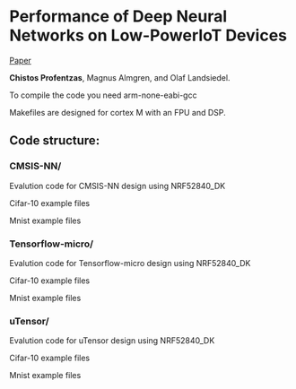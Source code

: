 # Performance of Deep Neural Networks on Low-PowerIoT Devices

[Paper](https://dl.acm.org/doi/abs/10.1145/3458473.3458823)

<b>Chistos Profentzas</b>, Magnus Almgren, and Olaf Landsiedel.


To compile the code you need arm-none-eabi-gcc

Makefiles are designed for cortex M with an FPU and DSP. 

## Code structure:

### CMSIS-NN/
 Evalution code for CMSIS-NN design using NRF52840_DK
 

Cifar-10 example files
 
Mnist example files

 
### Tensorflow-micro/
 Evalution code for Tensorflow-micro design using NRF52840_DK


Cifar-10 example files
 
Mnist example files
 
 
 ### uTensor/
 Evalution code for uTensor design using NRF52840_DK


Cifar-10 example files
 
Mnist example files

